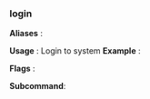 
### login

**Aliases**   :
  
**Usage**     :
 Login to system
**Example**   :
  
**Flags**     :
  
**Subcommand**:
  
